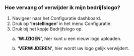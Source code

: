 ### Hoe vervang of verwijder ik mijn bedrijfslogo?
1.	Navigeer naar het Configuratie dashboard.
2.	Druk op **‘Instellingen’** in het menu Configuratie. 
3.	Druk bij het kopje Bedrijfslogo op. <p>
a.	**‘WIJZIGEN’**, hier kunt u een nieuw logo uploaden. <p>
b.	**‘VERWIJDEREN’**, hier wordt uw logo gelijk verwijdert.

